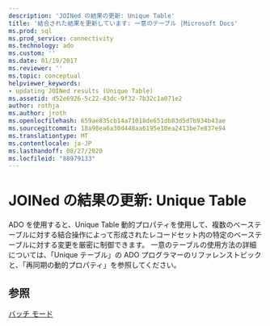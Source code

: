 ```yaml
---
description: 'JOINed の結果の更新: Unique Table'
title: '結合された結果を更新しています: 一意のテーブル |Microsoft Docs'
ms.prod: sql
ms.prod_service: connectivity
ms.technology: ado
ms.custom: ''
ms.date: 01/19/2017
ms.reviewer: ''
ms.topic: conceptual
helpviewer_keywords:
- updating JOINed results (Unique Table)
ms.assetid: d52e6926-5c22-43dc-9f32-7b32c1a071e2
author: rothja
ms.author: jroth
ms.openlocfilehash: 659ae835cb14a71018de651db83d5d7b934b43ae
ms.sourcegitcommit: 18a98ea6a30d448aa6195e10ea2413be7e837e94
ms.translationtype: MT
ms.contentlocale: ja-JP
ms.lasthandoff: 08/27/2020
ms.locfileid: "88979133"
---
```

# <a name="updating-joined-results-unique-table"></a>JOINed の結果の更新: Unique Table
ADO を使用すると、Unique Table 動的プロパティを使用して、複数のベーステーブルに対する結合操作によって形成されたレコードセット内の特定のベーステーブルに対する変更を厳密に制御できます。 一意のテーブルの使用方法の詳細については、「Unique テーブル」の ADO プログラマーのリファレンストピックと、「再同期の動的プロパティ」を参照してください。  
  
## <a name="see-also"></a>参照  
 [バッチ モード](../../../ado/guide/data/batch-mode.md)
